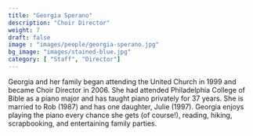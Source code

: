 ```yaml
---
title: "Georgia Sperano"
description: "Choir Director"
weight: 7
draft: false
image : "images/people/georgia-sperano.jpg"
bg_image: "images/stained-blue.jpg"
category: [ "Staff", "Director"]
---
```


Georgia and her family began attending the United Church in 1999 and became Choir Director in 2006.  She had attended Philadelphia College of Bible as a piano major and has taught piano privately for 37 years.  She is married to Rob (1987) and has one daughter, Julie (1997).  Georgia enjoys playing the piano every chance she gets (of course!), reading, hiking, scrapbooking, and entertaining family parties.
